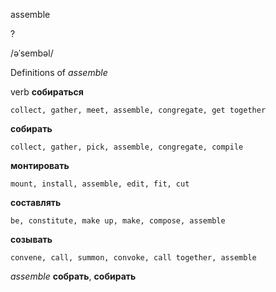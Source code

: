 assemble

?

/əˈsembəl/

Definitions of _assemble_

verb
**собираться**

    collect, gather, meet, assemble, congregate, get together
**собирать**

    collect, gather, pick, assemble, congregate, compile
**монтировать**

    mount, install, assemble, edit, fit, cut
**составлять**

    be, constitute, make up, make, compose, assemble
**созывать**

    convene, call, summon, convoke, call together, assemble

_assemble_
**собрать**, **собирать**